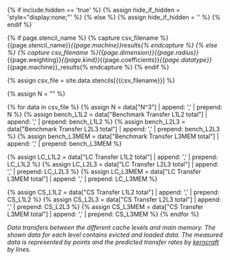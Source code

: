 {% if include.hidden == 'true' %}
	{% assign hide_if_hidden = 'style="display:none;"' %}
{% else %}
	{% assign hide_if_hidden = '' %}
{% endif %}
<div  markdown="1" class="memory" id="mem_{{include.type}}" {{hide_if_hidden}} >

{% if page.stencil_name %}
  {% capture csv_filename %}{{page.stencil_name}}_{{page.machine}}_results{% endcapture %}
{% else %}
  {% capture csv_filename %}{{page.dimension}}_{{page.radius}}_{{page.weighting}}_{{page.kind}}_{{page.coefficients}}_{{page.datatype}}_{{page.machine}}_results{% endcapture %}
{% endif %}

{% assign csv_file = site.data.stencils[{{csv_filename}}] %}

{% assign N = "" %}

{% for data in csv_file %}
  {% assign N = data["N^3"] | append: ',' | prepend: N %}
  {% assign bench_L1L2 = data["Benchmark Transfer L1L2 total"] | append: ',' | prepend: bench_L1L2 %}
  {% assign bench_L2L3 = data["Benchmark Transfer L2L3 total"] | append: ',' | prepend: bench_L2L3 %}
  {% assign bench_L3MEM = data["Benchmark Transfer L3MEM total"] | append: ',' | prepend: bench_L3MEM %}

  {% assign LC_L1L2 = data["LC Transfer L1L2 total"] | append: ',' | prepend: LC_L1L2 %}
  {% assign LC_L2L3 = data["LC Transfer L2L3 total"] | append: ',' | prepend: LC_L2L3 %}
  {% assign LC_L3MEM = data["LC Transfer L3MEM total"] | append: ',' | prepend: LC_L3MEM %}

  {% assign CS_L1L2 = data["CS Transfer L1L2 total"] | append: ',' | prepend: CS_L1L2 %}
  {% assign CS_L2L3 = data["CS Transfer L2L3 total"] | append: ',' | prepend: CS_L2L3 %}
  {% assign CS_L3MEM = data["CS Transfer L3MEM total"] | append: ',' | prepend: CS_L3MEM %}
{% endfor %}

<script>
var benchmark_l1l2 = {
  type: "scatter",
  mode: "markers",
  marker: { symbol: "cross-thin-open" },
  x: [{{N}}],
  y: [{{bench_L1L2}}],
  line: {color: '#d62728'},
  name: "L1-L2 Benchmark"
};
var benchmark_l2l3 = {
  type: "scatter",
  mode: "markers",
  marker: { symbol: "cross-thin-open" },
  x: [{{N}}],
  y: [{{bench_L2L3}}],
  line: {color: '#1f77b4'},
  name: "L2-L3 Benchmark"
};
var benchmark_l3mem = {
  type: "scatter",
  mode: "markers",
  marker: { symbol: "cross-thin-open" },
  x: [{{N}}],
  y: [{{bench_L3MEM}}],
  line: {color: '#ff7f0e'},
  name: "L3-MEM Benchmark"
};

var L1L2 = {
  type: "scatter",
  mode: "lines",
  x: [{{N}}],
  y: [{% if include.type == 'LC' %}{{LC_L1L2}}{% elsif include.type == 'CS' %}{{CS_L1L2}}{% endif %}],
  line: {color: '#d62728'},
  name: "L1-L2 with {{include.type}}"
};
var L2L3= {
  type: "scatter",
  mode: "lines",
  x: [{{N}}],
  y: [{% if include.type == 'LC' %}{{LC_L2L3}}{% elsif include.type == 'CS' %}{{CS_L2L3}}{% endif %}],
  line: {color: '#1f77b4'},
  name: "L2-L3 with {{include.type}}"
};
var L3MEM = {
  type: "scatter",
  mode: "lines",
  x: [{{N}}],
  y: [{% if include.type == 'LC' %}{{LC_L3MEM}}{% elsif include.type == 'CS' %}{{CS_L3MEM}}{% endif %}],
  line: {color: '#ff7f0e'},
  name: "L3-MEM with {{include.type}}"
};

var data = [benchmark_l1l2,benchmark_l2l3,benchmark_l3mem,L1L2,L2L3,L3MEM];

var layout = {
	xaxis: {title: "Grid Size (N^{{page.dimension | replace: 'D', ''}})",
          rangemode: "tozero"},
	yaxis: {title: 'Data Transfers [Byte/LUP]',
          rangemode: "tozero"},
  margin: { l: 50, r: 35, t: 10, b: 40},
  legend: { orientation: "h",y:1.3},
  width: 600,
  height: 450,
};

var config = {locale: 'en'};
Plotly.newPlot('mem_{{include.type}}', data, layout, config);
</script>

*Data transfers between the different cache levels and main memory. The shown data for each level contains evicted and loaded data. The measured data is represented by points and the predicted transfer rates by [kerncraft](https://github.com/RRZE-HPC/kerncraft) by lines.*
</div>
